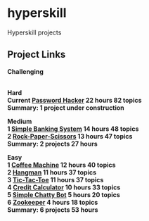 # hyperskill
Hyperskill projects

## Project Links

<b> Challenging <b/> <br/>  <br/>
  
<b> Hard <b/> <br/>
  Current [Password Hacker](https://hyperskill.org/projects/80?track=2) 22 hours 82 topics <br/>
<b> Summary: 1 project under construction <b/> <br/>

<b> Medium <b/> <br/>
1 [Simple Banking System](https://hyperskill.org/projects/109?track=2) 14 hours 48 topics <br/>
2 [Rock-Paper-Scissors](https://hyperskill.org/projects/78?track=2) 13 hours 47 topics <br/>
<b> Summary: 2 projects 27 hours <b/> <br/>

<b> Easy <b/> <br/>
1 [Coffee Machine](https://hyperskill.org/projects/68?track=2) 12 hours 40 topics <br/>
2 [Hangman](https://hyperskill.org/projects/69?track=2) 11 hours 37 topics <br/>
3 [Tic-Tac-Toe](https://hyperskill.org/projects/73?track=2) 11 hours 37 topics <br/>
4 [Credit Calculator](https://hyperskill.org/projects/90?track=2) 10 hours 33 topics <br/>
5 [Simple Chatty Bot](https://hyperskill.org/projects/97?track=2) 5 hours 20 topics <br/>
6 [Zookeeper](https://hyperskill.org/projects/98?track=2) 4 hours 18 topics <br/>
<b> Summary: 6 projects 53 hours <b/>
  
